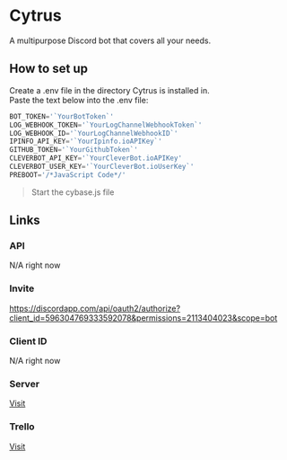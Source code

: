 # Cytrus
A multipurpose Discord bot that covers all your needs.

## How to set up
Create a .env file in the directory Cytrus is installed in.  
Paste the text below into the .env file:  
```js
BOT_TOKEN='`YourBotToken`'
LOG_WEBHOOK_TOKEN='`YourLogChannelWebhookToken`'
LOG_WEBHOOK_ID='`YourLogChannelWebhookID`'
IPINFO_API_KEY='`YourIpinfo.ioAPIKey`'
GITHUB_TOKEN='`YourGithubToken`'
CLEVERBOT_API_KEY='`YourCleverBot.ioAPIKey'
CLEVERBOT_USER_KEY='`YourCleverBot.ioUserKey`'
PREBOOT='/*JavaScript Code*/'
```
> Start the cybase.js file  

## Links
### API
N/A right now
​
### Invite
https://discordapp.com/api/oauth2/authorize?client_id=596304769333592078&permissions=2113404023&scope=bot
​
### Client ID
N/A right now
​
### Server
[Visit](https://discord.gg/BfpMgXs)

### Trello
[Visit](https://trello.com/b/5eQYiKLQ)
